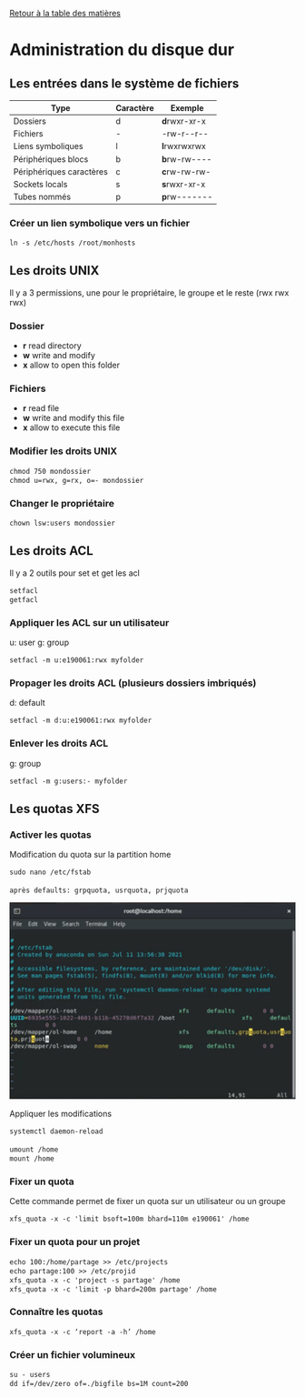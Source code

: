 [Retour à la table des matières](../README.md)

# Administration du disque dur

## Les entrées dans le système de fichiers

| Type | Caractère | Exemple
| --- | --- | --- |
| Dossiers | d | **d**rwxr-xr-x |
| Fichiers | - | -rw-r--r-- |
| Liens symboliques | l | **l**rwxrwxrwx |
| Périphériques blocs | b | **b**rw-rw---- |
| Périphériques caractères | c | **c**rw-rw-rw- |
| Sockets locals | s | **s**rwxr-xr-x |
| Tubes nommés | p | **p**rw------- |

### Créer un lien symbolique vers un fichier

```
ln -s /etc/hosts /root/monhosts 
```

## Les droits UNIX

Il y a 3 permissions, une pour le propriétaire, le groupe et le reste (rwx rwx rwx)

### Dossier

- **r** read directory
- **w** write and modify
- **x** allow to open this folder

### Fichiers

- **r** read file
- **w** write and modify this file
- **x** allow to execute this file

### Modifier les droits UNIX

```
chmod 750 mondossier
chmod u=rwx, g=rx, o=- mondossier
```

### Changer le propriétaire

```
chown lsw:users mondossier
```

## Les droits ACL

Il y a 2 outils pour set et get les acl

```
setfacl
getfacl
```

### Appliquer les ACL sur un utilisateur

u: user
g: group

```
setfacl -m u:e190061:rwx myfolder
```

### Propager les droits ACL (plusieurs dossiers imbriqués)

d: default

```
setfacl -m d:u:e190061:rwx myfolder
```

### Enlever les droits ACL

g: group

```
setfacl -m g:users:- myfolder
```

## Les quotas XFS

### Activer les quotas

Modification du quota sur la partition home

```
sudo nano /etc/fstab

après defaults: grpquota, usrquota, prjquota
```

![alt](images/disque.png)

Appliquer les modifications

```
systemctl daemon-reload

umount /home
mount /home
```

### Fixer un quota

Cette commande permet de fixer un quota sur un utilisateur ou un groupe

```
xfs_quota -x -c 'limit bsoft=100m bhard=110m e190061' /home
```

### Fixer un quota pour un projet

```
echo 100:/home/partage >> /etc/projects
echo partage:100 >> /etc/projid
xfs_quota -x -c 'project -s partage' /home
xfs_quota -x -c 'limit -p bhard=200m partage' /home
```

### Connaître les quotas

```
xfs_quota -x -c ‘report -a -h’ /home
```

### Créer un fichier volumineux

```
su - users
dd if=/dev/zero of=./bigfile bs=1M count=200
```